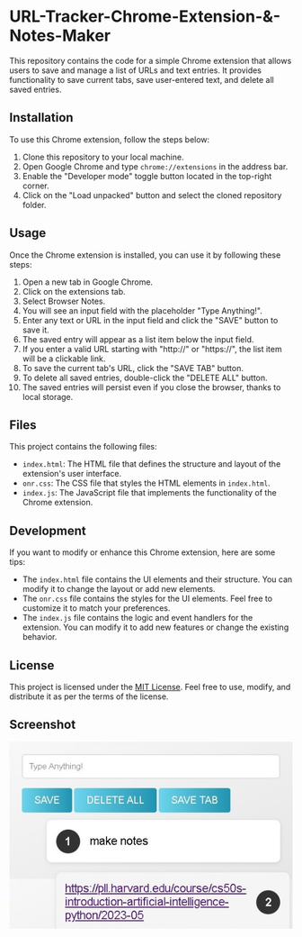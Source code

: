 # URL-Tracker-Chrome-Extension-&-Notes-Maker

This repository contains the code for a simple Chrome extension that allows users to save and manage a list of URLs and text entries. It provides functionality to save current tabs, save user-entered text, and delete all saved entries.

## Installation

To use this Chrome extension, follow the steps below:

1. Clone this repository to your local machine.
2. Open Google Chrome and type `chrome://extensions` in the address bar.
3. Enable the "Developer mode" toggle button located in the top-right corner.
4. Click on the "Load unpacked" button and select the cloned repository folder.

## Usage

Once the Chrome extension is installed, you can use it by following these steps:

1. Open a new tab in Google Chrome.
2. Click on the extensions tab. 
3. Select Browser Notes.
4. You will see an input field with the placeholder "Type Anything!".
5. Enter any text or URL in the input field and click the "SAVE" button to save it.
6. The saved entry will appear as a list item below the input field.
7. If you enter a valid URL starting with "http://" or "https://", the list item will be a clickable link.
8. To save the current tab's URL, click the "SAVE TAB" button.
9. To delete all saved entries, double-click the "DELETE ALL" button.
10. The saved entries will persist even if you close the browser, thanks to local storage.

## Files

This project contains the following files:

- `index.html`: The HTML file that defines the structure and layout of the extension's user interface.
- `onr.css`: The CSS file that styles the HTML elements in `index.html`.
- `index.js`: The JavaScript file that implements the functionality of the Chrome extension.

## Development

If you want to modify or enhance this Chrome extension, here are some tips:

- The `index.html` file contains the UI elements and their structure. You can modify it to change the layout or add new elements.
- The `onr.css` file contains the styles for the UI elements. Feel free to customize it to match your preferences.
- The `index.js` file contains the logic and event handlers for the extension. You can modify it to add new features or change the existing behavior.

## License

This project is licensed under the [MIT License](LICENSE). Feel free to use, modify, and distribute it as per the terms of the license.

## Screenshot

![Image](Screenshot.jpg)

